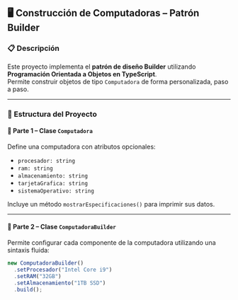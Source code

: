 ## 🖥️ Construcción de Computadoras – Patrón Builder

### 📋 Descripción

Este proyecto implementa el **patrón de diseño Builder** utilizando **Programación Orientada a Objetos en TypeScript**.  
Permite construir objetos de tipo `Computadora` de forma personalizada, paso a paso.

---

### 🧱 Estructura del Proyecto

#### 🔹 Parte 1 – Clase `Computadora`

Define una computadora con atributos opcionales:

- `procesador: string`
- `ram: string`
- `almacenamiento: string`
- `tarjetaGrafica: string`
- `sistemaOperativo: string`

Incluye un método `mostrarEspecificaciones()` para imprimir sus datos.

---

#### 🔹 Parte 2 – Clase `ComputadoraBuilder`

Permite configurar cada componente de la computadora utilizando una sintaxis fluida:

```ts
new ComputadoraBuilder()
  .setProcesador("Intel Core i9")
  .setRAM("32GB")
  .setAlmacenamiento("1TB SSD")
  .build();
